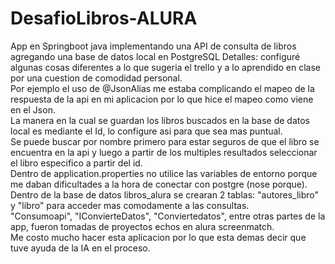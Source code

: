 # DesafioLibros-ALURA
App en Springboot java implementando una API de consulta de libros agregando una base de datos local en PostgreSQL 
Detalles: configuré algunas cosas diferentes a lo que sugeria el trello y a lo aprendido en clase por una cuestion de comodidad personal. <br> 
Por ejemplo el uso de @JsonAlias me estaba complicando el mapeo de la respuesta de la api en mi aplicacion por lo que hice el mapeo como viene en el Json. <br>
La manera en la cual se guardan los libros buscados en la base de datos local es mediante el Id, lo configure asi para que sea mas puntual. <br>
Se puede buscar por nombre primero para estar seguros de que el libro se encuentra en la api y luego a partir de los multiples resultados seleccionar el libro especifico a partir del id.<br>
Dentro de application.properties no utilice las variables de entorno porque me daban dificultades a la hora de conectar con postgre (nose porque).<br>
Dentro de la base de datos libros_alura se crearan 2 tablas: "autores_libro" y "libro" para acceder mas comodamente a las consultas.<br>
"Consumoapi", "IConvierteDatos", "Conviertedatos", entre otras partes de la app, fueron tomadas de proyectos echos en alura screenmatch.<br>
Me costo mucho hacer esta aplicacion por lo que esta demas decir que tuve ayuda de la IA en el proceso.
